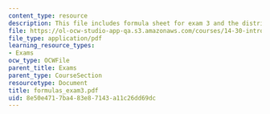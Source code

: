 ```yaml
---
content_type: resource
description: This file includes formula sheet for exam 3 and the distribution tables.
file: https://ol-ocw-studio-app-qa.s3.amazonaws.com/courses/14-30-introduction-to-statistical-method-in-economics-spring-2006/8e50e4717ba483e87143a11c26dd69dc_formulas_exam3.pdf
file_type: application/pdf
learning_resource_types:
- Exams
ocw_type: OCWFile
parent_title: Exams
parent_type: CourseSection
resourcetype: Document
title: formulas_exam3.pdf
uid: 8e50e471-7ba4-83e8-7143-a11c26dd69dc
---
```

